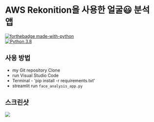 # AWS Rekonition을 사용한 얼굴😃 분석 앱

[![forthebadge made-with-python](http://ForTheBadge.com/images/badges/made-with-python.svg)](https://www.python.org/)                 
[![Python 3.8](https://img.shields.io/badge/python-3.8-blue.svg)](https://www.python.org/downloads/release/python-360/)   



## 사용 방법
- my Git repository Clone
- run Visual Studio Code
- Terminal - 'pip install -r requirements.txt'
- streamlit run `face_analysis_app.py`

## 스크린샷
<img src="https://github.com/Spidy20/Face_Analysis_AWS_Rekognition/blob/master/sc1.png">

